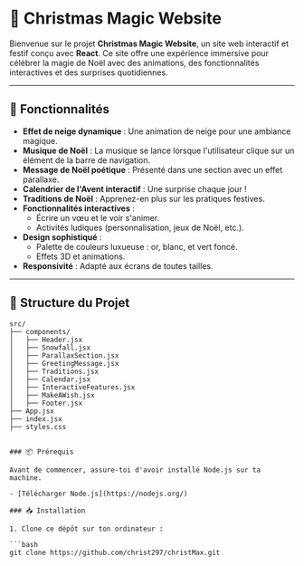 # 🎄 Christmas Magic Website

Bienvenue sur le projet **Christmas Magic Website**, un site web interactif et festif conçu avec **React**. Ce site offre une expérience immersive pour célébrer la magie de Noël avec des animations, des fonctionnalités interactives et des surprises quotidiennes.

---

## 🚀 Fonctionnalités

- **Effet de neige dynamique** : Une animation de neige pour une ambiance magique.
- **Musique de Noël** : La musique se lance lorsque l'utilisateur clique sur un élément de la barre de navigation.
- **Message de Noël poétique** : Présenté dans une section avec un effet parallaxe.
- **Calendrier de l'Avent interactif** : Une surprise chaque jour !
- **Traditions de Noël** : Apprenez-en plus sur les pratiques festives.
- **Fonctionnalités interactives** :
  - Écrire un vœu et le voir s'animer.
  - Activités ludiques (personnalisation, jeux de Noël, etc.).
- **Design sophistiqué** :
  - Palette de couleurs luxueuse : or, blanc, et vert foncé.
  - Effets 3D et animations.
- **Responsivité** : Adapté aux écrans de toutes tailles.

---

## 📁 Structure du Projet

```plaintext
src/
├── components/
│   ├── Header.jsx
│   ├── Snowfall.jsx
│   ├── ParallaxSection.jsx
│   ├── GreetingMessage.jsx
│   ├── Traditions.jsx
│   ├── Calendar.jsx
│   ├── InteractiveFeatures.jsx
│   ├── MakeAWish.jsx
│   ├── Footer.jsx
├── App.jsx
├── index.jsx
├── styles.css


### 📦 Prérequis

Avant de commencer, assure-toi d'avoir installé Node.js sur ta machine.

- [Télécharger Node.js](https://nodejs.org/)

### 📥 Installation

1. Clone ce dépôt sur ton ordinateur :

```bash
git clone https://github.com/christ297/christMax.git
